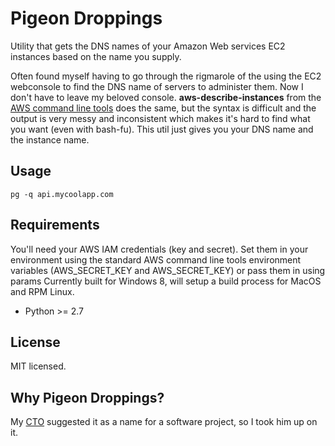 Pigeon Droppings
======================================
Utility that gets the DNS names of your Amazon Web services EC2 instances based on the name you supply.

Often found myself having to go through the rigmarole of the using the EC2 webconsole to find the DNS name of servers to administer them.  Now I don't have to leave my beloved console.
**aws-describe-instances** from the [AWS command line tools](http://aws.amazon.com/cli/) does the same, but the syntax is difficult and the output is very messy and inconsistent which makes it's hard to find what you want (even with bash-fu).  This util just gives you your DNS name and the instance name.

Usage
-----
`pg -q api.mycoolapp.com`


Requirements
------------
You'll need your AWS IAM credentials (key and secret).
Set them in your environment using the standard AWS command line tools environment variables (AWS_SECRET_KEY and AWS_SECRET_KEY) or pass them in using params
Currently built for Windows 8, will setup a build process for MacOS and RPM Linux.
- Python >= 2.7

License
-------
MIT licensed.

Why Pigeon Droppings?
--------------------
My [CTO](http://uk.linkedin.com/in/doylie) suggested it as a name for a software project, so I took him up on it.
